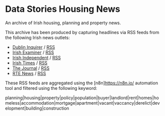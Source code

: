 # Data Stories Housing News

An archive of Irish housing, planning and property news.

This archive has been produced by capturing headlines via RSS feeds from the following Irish news outlets:

- [Dublin Inquirer](https://www.dublininquirer.com/) / [RSS](https://www.dublininquirer.com/latest/rss/)
- [Irish Examiner](https://www.irishexaminer.com/) / [RSS](http://feeds.examiner.ie/ietopstories)
- [Irish Independent](https://www.independent.ie/) / [RSS](http://www.independent.ie/rss)
- [Irish Times](https://www.irishtimes.com/) / [RSS](http://www.irishtimes.com/feeds/rss/breaking/index.rss)
- [The Journal](https://www.thejournal.ie/) / [RSS](http://www.thejournal.ie/feed/)
- [RTE News](https://www.rte.ie/news/) / [RSS](http://www.rte.ie/rss/news.xml)

These RSS feeds are aggregated using the [n8n]https://n8n.io/ automation tool and filtered using the following keyword:

planning|housing|property|policy|population|buyer|landlord|rent|homes|homeless|accommodation|mortgage|apartment|vacant|vaccancy|derelict|development|building|construction
